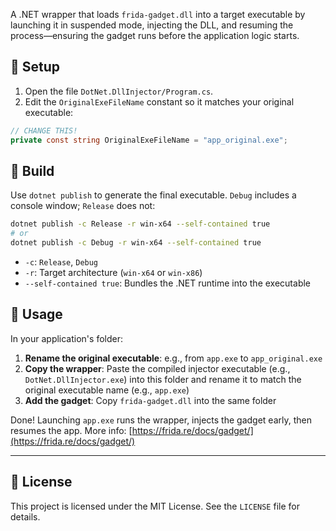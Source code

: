 A .NET wrapper that loads `frida-gadget.dll` into a target executable by launching it in suspended mode, injecting the DLL, and resuming the process—ensuring the gadget runs before the application logic starts.

## 🔧 Setup

1. Open the file `DotNet.DllInjector/Program.cs`.
2. Edit the `OriginalExeFileName` constant so it matches your original executable:

```csharp
// CHANGE THIS!
private const string OriginalExeFileName = "app_original.exe";
```

## 🚀 Build

Use `dotnet publish` to generate the final executable. `Debug` includes a console window; `Release` does not:

```bash
dotnet publish -c Release -r win-x64 --self-contained true
# or
dotnet publish -c Debug -r win-x64 --self-contained true
```

* `-c`: `Release`, `Debug`
* `-r`: Target architecture (`win-x64` or `win-x86`)
* `--self-contained true`: Bundles the .NET runtime into the executable

## 📖 Usage

In your application's folder:

1. **Rename the original executable**: e.g., from `app.exe` to `app_original.exe`
2. **Copy the wrapper**: Paste the compiled injector executable (e.g., `DotNet.DllInjector.exe`) into this folder and rename it to match the original executable name (e.g., `app.exe`)
3. **Add the gadget**: Copy `frida-gadget.dll` into the same folder

Done! Launching `app.exe` runs the wrapper, injects the gadget early, then resumes the app. More info: [https://frida.re/docs/gadget/](https://frida.re/docs/gadget/)

---

## 📄 License

This project is licensed under the MIT License. See the `LICENSE` file for details.
